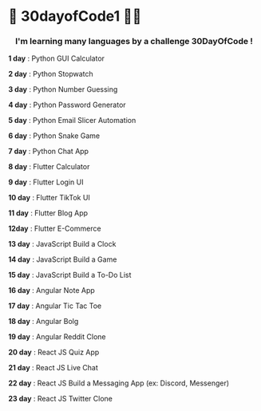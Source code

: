 # 👾  30dayofCode1 👨‍💻

<h3 align="center">I'm learning many languages by a challenge 30DayOfCode !</h3>

<p><b>1 day</b> : Python GUI Calculator</p>
<p><b>2 day</b> : Python Stopwatch</p>
<p><b>3 day</b> : Python Number Guessing</p>
<p><b>4 day</b> : Python Password Generator</p>
<p><b>5 day</b> : Python Email Slicer Automation</p>
<p><b>6 day</b> : Python Snake Game</p>
<p><b>7 day</b> : Python Chat App</p>
<p><b>8 day</b> : Flutter Calculator</p>
<p><b>9 day</b> : Flutter Login UI</p>
<p><b>10 day</b> : Flutter TikTok UI</p>
<p><b>11 day</b> : Flutter Blog App</p>
<p><b>12day</b> : Flutter E-Commerce</p>
<p><b>13 day</b> : JavaScript Build a Clock</p>
<p><b>14 day</b> : JavaScript Build a Game</p>
<p><b>15 day</b> : JavaScript Build a To-Do List</p>
<p><b>16 day</b> : Angular Note App</p>
<p><b>17 day</b> : Angular Tic Tac Toe</p>
<p><b>18 day</b> : Angular Bolg</p>
<p><b>19 day</b> : Angular Reddit Clone</p>
<p><b>20 day</b> : React JS Quiz App</p>
<p><b>21 day</b> : React JS Live Chat</p>
<p><b>22 day</b> : React JS Build a Messaging App (ex: Discord, Messenger)</p>
<p><b>23 day</b> : React JS Twitter Clone</p>

